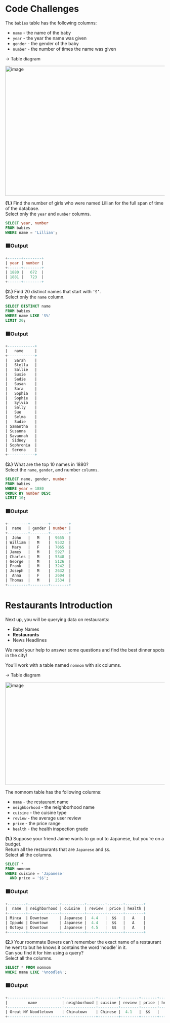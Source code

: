 # Code Challenges

The `babies` table has the following columns:

* `name` - the name of the baby
* `year` - the year the name was given
* `gender` - the gender of the baby
* `number` - the number of times the name was given

→  Table diagram

<img width="648" height="410" alt="image" src="https://github.com/user-attachments/assets/fd16ed51-4201-435c-8b0a-6b36ab9e928b" />

**(1.)** Find the number of girls who were named Lillian for the full span of time of the database.         
Select only the `year` and `number` columns.
```sql
SELECT year, number
FROM babies
WHERE name = 'Lillian';
```
### 🟩Output
```sql
+------+--------+
| year | number |
+------+--------+
| 1880 |   672  |
| 1881 |   723  |
+------+--------+
```
**(2.)** Find 20 distinct names that start with `‘S’`.                            
Select only the `name` column.
```SQL
SELECT DISTINCT name
FROM babies
WHERE name LIKE 'S%'
LIMIT 20;
```
### 🟩Output
```SQL
+------------+
|   name     |
+------------+
|   Sarah    |
|   Stella   |
|   Sallie   |
|   Susie    |
|   Sadie    |
|   Susan    |
|   Sara     |
|   Sophia   |
|   Sophie   |
|   Sylvia   |
|   Sally    |
|   Sue      |
|   Selma    |
|   Sudie    |
| Samantha   |
| Susanna    |
| Savannah   |
|  Sidney    |
| Sophronia  |
|  Serena    |
+------------+
```
**(3.)** What are the top 10 names in 1880?                      
Select the `name`, `gender`, and number `columns`.
```SQL
SELECT name, gender, number
FROM babies
WHERE year = 1880
ORDER BY number DESC
LIMIT 10;
```
### 🟩Output
```sql
+---------+--------+--------+
|  name   | gender | number |
+---------+--------+--------+
|  John   |   M    |  9655  |
| William |   M    |  9532  |
|  Mary   |   F    |  7065  |
| James   |   M    |  5927  |
| Charles |   M    |  5348  |
| George  |   M    |  5126  |
| Frank   |   M    |  3242  |
| Joseph  |   M    |  2632  |
|  Anna   |   F    |  2604  |
| Thomas  |   M    |  2534  |
+---------+--------+--------+
```
# Restaurants Introduction

Next up, you will be querying data on restaurants:

* Baby Names
* **Restaurants**
* News Headlines

We need your help to answer some questions and find the best dinner spots in the city!                  

You’ll work with a table named `nomnom` with six columns.

→  Table diagram

<img width="627" height="324" alt="image" src="https://github.com/user-attachments/assets/42e7cc6d-e97e-423b-882f-c1b9a6b238a6" />

The nomnom table has the following columns:

* `name` - the restaurant name
* `neighborhood` - the neighborhood name
* `cuisine` - the cuisine type
* `review` - the average user review
* `price` - the price range
* `health` - the health inspection grade

**(1.)** Suppose your friend Jaime wants to go out to Japanese, but you’re on a budget.                      
Return all the restaurants that are `Japanese` and `$$`.                                 
Select all the columns.
```sql
SELECT *
FROM nomnom
WHERE cuisine = 'Japanese'
  AND price = '$$';
```
### 🟩Output
```sql
+--------+--------------+----------+--------+-------+--------+
|  name  | neighborhood | cuisine  | review | price | health |
+--------+--------------+----------+--------+-------+--------+
| Minca  | Downtown     | Japanese |  4.4   |  $$   |   A    |
| Ippudo | Downtown     | Japanese |  4.4   |  $$   |   A    |
| Ootoya | Downtown     | Japanese |  4.5   |  $$   |   A    |
+--------+--------------+----------+--------+-------+--------+
```
**(2.)** Your roommate Bevers can’t remember the exact name of a restaurant he went to but he knows it contains the word ‘noodle’ in it.                                  
Can you find it for him using a query?                                   
Select all the columns.
```sql
SELECT * FROM nomnom
WHERE name LIKE '%noodle%';
```
### 🟩Output
```sql
+------------------------+--------------+---------+--------+-------+--------+
|         name           | neighborhood | cuisine | review | price | health |
+------------------------+--------------+---------+--------+-------+--------+
| Great NY Noodletown    | Chinatown    | Chinese |  4.1   |  $$   |   B    |
+------------------------+--------------+---------+--------+-------+--------+
```
































































